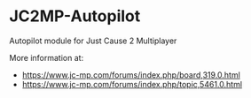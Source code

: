 # JC2MP-Autopilot
Autopilot module for Just Cause 2 Multiplayer

More information at:
- https://www.jc-mp.com/forums/index.php/board,319.0.html
- https://www.jc-mp.com/forums/index.php/topic,5461.0.html
